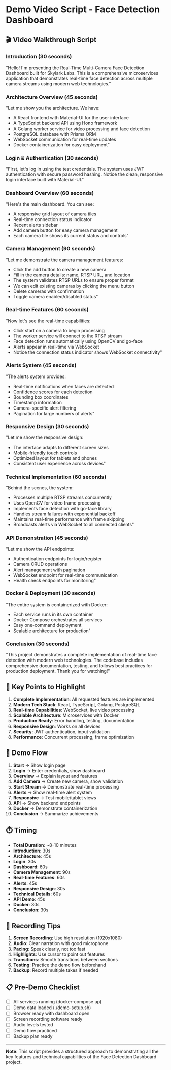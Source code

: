 # Demo Video Script - Face Detection Dashboard

## 🎬 Video Walkthrough Script

### Introduction (30 seconds)
"Hello! I'm presenting the Real-Time Multi-Camera Face Detection Dashboard built for Skylark Labs. This is a comprehensive microservices application that demonstrates real-time face detection across multiple camera streams using modern web technologies."

### Architecture Overview (45 seconds)
"Let me show you the architecture. We have:
- A React frontend with Material-UI for the user interface
- A TypeScript backend API using Hono framework
- A Golang worker service for video processing and face detection
- PostgreSQL database with Prisma ORM
- WebSocket communication for real-time updates
- Docker containerization for easy deployment"

### Login & Authentication (30 seconds)
"First, let's log in using the test credentials. The system uses JWT authentication with secure password hashing. Notice the clean, responsive login interface built with Material-UI."

### Dashboard Overview (60 seconds)
"Here's the main dashboard. You can see:
- A responsive grid layout of camera tiles
- Real-time connection status indicator
- Recent alerts sidebar
- Add camera button for easy camera management
- Each camera tile shows its current status and controls"

### Camera Management (90 seconds)
"Let me demonstrate the camera management features:
- Click the add button to create a new camera
- Fill in the camera details: name, RTSP URL, and location
- The system validates RTSP URLs to ensure proper format
- We can edit existing cameras by clicking the menu button
- Delete cameras with confirmation
- Toggle camera enabled/disabled status"

### Real-time Features (60 seconds)
"Now let's see the real-time capabilities:
- Click start on a camera to begin processing
- The worker service will connect to the RTSP stream
- Face detection runs automatically using OpenCV and go-face
- Alerts appear in real-time via WebSocket
- Notice the connection status indicator shows WebSocket connectivity"

### Alerts System (45 seconds)
"The alerts system provides:
- Real-time notifications when faces are detected
- Confidence scores for each detection
- Bounding box coordinates
- Timestamp information
- Camera-specific alert filtering
- Pagination for large numbers of alerts"

### Responsive Design (30 seconds)
"Let me show the responsive design:
- The interface adapts to different screen sizes
- Mobile-friendly touch controls
- Optimized layout for tablets and phones
- Consistent user experience across devices"

### Technical Implementation (60 seconds)
"Behind the scenes, the system:
- Processes multiple RTSP streams concurrently
- Uses OpenCV for video frame processing
- Implements face detection with go-face library
- Handles stream failures with exponential backoff
- Maintains real-time performance with frame skipping
- Broadcasts alerts via WebSocket to all connected clients"

### API Demonstration (45 seconds)
"Let me show the API endpoints:
- Authentication endpoints for login/register
- Camera CRUD operations
- Alert management with pagination
- WebSocket endpoint for real-time communication
- Health check endpoints for monitoring"

### Docker & Deployment (30 seconds)
"The entire system is containerized with Docker:
- Each service runs in its own container
- Docker Compose orchestrates all services
- Easy one-command deployment
- Scalable architecture for production"

### Conclusion (30 seconds)
"This project demonstrates a complete implementation of real-time face detection with modern web technologies. The codebase includes comprehensive documentation, testing, and follows best practices for production deployment. Thank you for watching!"

## 🎯 Key Points to Highlight

1. **Complete Implementation**: All requested features are implemented
2. **Modern Tech Stack**: React, TypeScript, Golang, PostgreSQL
3. **Real-time Capabilities**: WebSocket, live video processing
4. **Scalable Architecture**: Microservices with Docker
5. **Production Ready**: Error handling, testing, documentation
6. **Responsive Design**: Works on all devices
7. **Security**: JWT authentication, input validation
8. **Performance**: Concurrent processing, frame optimization

## 📱 Demo Flow

1. **Start** → Show login page
2. **Login** → Enter credentials, show dashboard
3. **Overview** → Explain layout and features
4. **Add Camera** → Create new camera, show validation
5. **Start Stream** → Demonstrate real-time processing
6. **Alerts** → Show real-time alert system
7. **Responsive** → Test mobile/tablet views
8. **API** → Show backend endpoints
9. **Docker** → Demonstrate containerization
10. **Conclusion** → Summarize achievements

## ⏱️ Timing

- **Total Duration**: ~8-10 minutes
- **Introduction**: 30s
- **Architecture**: 45s
- **Login**: 30s
- **Dashboard**: 60s
- **Camera Management**: 90s
- **Real-time Features**: 60s
- **Alerts**: 45s
- **Responsive Design**: 30s
- **Technical Details**: 60s
- **API Demo**: 45s
- **Docker**: 30s
- **Conclusion**: 30s

## 🎥 Recording Tips

1. **Screen Recording**: Use high resolution (1920x1080)
2. **Audio**: Clear narration with good microphone
3. **Pacing**: Speak clearly, not too fast
4. **Highlights**: Use cursor to point out features
5. **Transitions**: Smooth transitions between sections
6. **Testing**: Practice the demo flow beforehand
7. **Backup**: Record multiple takes if needed

## 📋 Pre-Demo Checklist

- [ ] All services running (docker-compose up)
- [ ] Demo data loaded (./demo-setup.sh)
- [ ] Browser ready with dashboard open
- [ ] Screen recording software ready
- [ ] Audio levels tested
- [ ] Demo flow practiced
- [ ] Backup plan ready

---

**Note**: This script provides a structured approach to demonstrating all the key features and technical capabilities of the Face Detection Dashboard project.
